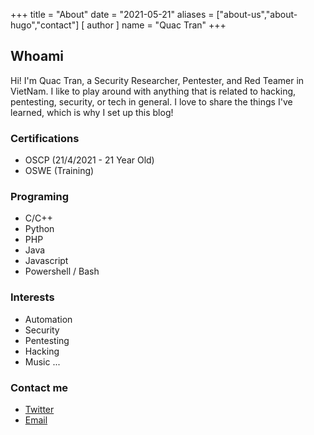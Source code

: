+++
title = "About"
date = "2021-05-21"
aliases = ["about-us","about-hugo","contact"]
[ author ]
  name = "Quac Tran"
+++
## Whoami
Hi! I'm Quac Tran, a Security Researcher, Pentester, and Red Teamer in VietNam. I like to play around with anything that is related to hacking, pentesting, security, or tech in general. I love to share the things I've learned, which is why I set up this blog!
### Certifications
* OSCP (21/4/2021 - 21 Year Old)
* OSWE (Training)
### Programing
* C/C++
* Python
* PHP
* Java
* Javascript
* Powershell / Bash
### Interests
* Automation
* Security
* Pentesting
* Hacking
* Music ...
### Contact me
* [Twitter](https://twitter.com/tranquac_0312)
* [Email](tranquac0312@gmail.com)

<!-- 
Hugo is the **world’s fastest framework for building websites**. It is written in Go.

It makes use of a variety of open source projects including:

* https://github.com/russross/blackfriday
* https://github.com/alecthomas/chroma
* https://github.com/muesli/smartcrop
* https://github.com/spf13/cobra
* https://github.com/spf13/viper

Learn more and contribute on [GitHub](https://github.com/gohugoio). -->
